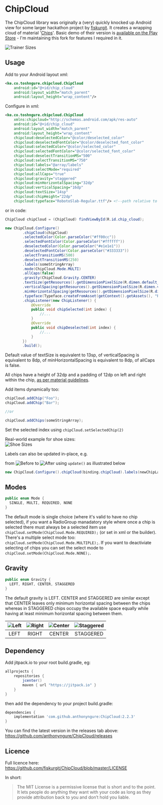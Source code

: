 # ChipCloud
<!---[![Release](https://jitpack.io/v/fiskurgit/ChipCloud.svg)](https://jitpack.io/#fiskurgit/ChipCloud) [![Build Status](https://travis-ci.org/fiskurgit/ChipCloud.svg?branch=master)](https://travis-ci.org/fiskurgit/ChipCloud) [![license](https://img.shields.io/github/license/mashape/apistatus.svg?maxAge=2592000)](https://github.com/fiskurgit/ChipCloud/blob/master/LICENSE) [![Codacy Badge](https://api.codacy.com/project/badge/Grade/55d686ee370d494b9f7f7e6636c0c294)](https://www.codacy.com/app/fiskur/ChipCloud?utm_source=github.com&amp;utm_medium=referral&amp;utm_content=fiskurgit/ChipCloud&amp;utm_campaign=Badge_Grade) [![Gitter](https://img.shields.io/gitter/room/nwjs/nw.js.svg?maxAge=2592000)](https://gitter.im/fiskurgit/fiskur) 
<a href="http://www.methodscount.com/?lib=com.github.fiskurgit%3AChipCloud%3A2.1.0"><img src="https://img.shields.io/badge/Size-27 KB-e91e63.svg"/></a>
--->
The ChipCloud library was originally a (very) quickly knocked up Android view for some larger hackathon project by [fiskurgit](https://github.com/fiskurgit). It creates a wrapping cloud of material '[Chips](https://www.google.com/design/spec/components/chips.html)'. Basic demo of their version is [available on the Play Store](https://play.google.com/store/apps/details?id=eu.fiskur.chipclouddemo) - I'm maintaining this fork for features I required in it.

![Trainer Sizes](images/trainer_sizes.png)

## Usage

Add to your Android layout xml:
```xml
<ke.co.toshngure.chipcloud.ChipCloud
    android:id="@+id/chip_cloud"
    android:layout_width="match_parent"
    android:layout_height="wrap_content"/>
```

Configure in xml:  
```xml
<ke.co.toshngure.chipcloud.ChipCloud
    xmlns:chipcloud="http://schemas.android.com/apk/res-auto"
    android:id="@+id/chip_cloud"
    android:layout_width="match_parent"
    android:layout_height="wrap_content"
    chipcloud:deselectedColor="@color/deselected_color"
    chipcloud:deselectedFontColor="@color/deselected_font_color"
    chipcloud:selectedColor="@color/selected_color"
    chipcloud:selectedFontColor="@color/selected_font_color"
    chipcloud:deselectTransitionMS="500"
    chipcloud:selectTransitionMS="750"
    chipcloud:labels="@array/labels"
    chipcloud:selectMode="required"
    chipcloud:allCaps="true"
    chipcloud:gravity="staggered"
    chipcloud:minHorizontalSpacing="32dp"
    chipcloud:verticalSpacing="16dp"
    chipcloud:textSize="14sp"
    chipcloud:chipHeight="22dp"
    chipcloud:typeface="RobotoSlab-Regular.ttf"/> <!--path relative to assets folder-->
```
or in code:  
```java
ChipCloud chipCloud = (ChipCloud) findViewById(R.id.chip_cloud);

new ChipCloud.Configure()
        .chipCloud(chipCloud)
        .selectedColor(Color.parseColor("#ff00cc"))
        .selectedFontColor(Color.parseColor("#ffffff"))
        .deselectedColor(Color.parseColor("#e1e1e1"))
        .deselectedFontColor(Color.parseColor("#333333"))
        .selectTransitionMS(500)
        .deselectTransitionMS(250)
        .labels(someStringArray)
        .mode(ChipCloud.Mode.MULTI)
        .allCaps(false)
        .gravity(ChipCloud.Gravity.CENTER)
        .textSize(getResources().getDimensionPixelSize(R.dimen.default_textsize))
        .verticalSpacing(getResources().getDimensionPixelSize(R.dimen.vertical_spacing))
        .minHorizontalSpacing(getResources().getDimensionPixelSize(R.dimen.min_horizontal_spacing))
        .typeface(Typeface.createFromAsset(getContext().getAssets(), "RobotoSlab-Regular.ttf"))
        .chipListener(new ChipListener() {
            @Override
            public void chipSelected(int index) {
                //...
            }
            @Override
            public void chipDeselected(int index) {
                //...
            }
        })
        .build();
```

Default value of textSize is equivalent to 13sp, of verticalSpacing is equivalent to 8dp, of minHorizontalSpacing is equivalent to 8dp, of allCaps is false.

All chips have a height of 32dp and a padding of 12dp on left and right within the chip, [as per material guidelines](https://www.google.com/design/spec/components/chips.html).

Add items dynamically too:
```java
chipCloud.addChip("Foo");
chipCloud.addChip("Bar");

//or

chipCloud.addChips(someStringArray);
```

Set the selected index using ```chipCloud.setSelectedChip(2)```

Real-world example for shoe sizes:  
![Shoe Sizes](images/wrapping_example.png)

Labels can also be updated in-place, e.g.

from ![Before](images/label_update_before.png) to ![After](images/label_update_after.png)
using ```update()``` as illustrated below

```java
new ChipCloud.Configure().chipCloud(binding.chipCloud).labels(newChipLabels).update();
```

## Modes

```java
public enum Mode {
  SINGLE, MULTI, REQUIRED, NONE
}
```

The default mode is single choice (where it's valid to have no chip selected), if you want a RadioGroup manadatory style where once a chip is selected there must always be a selected item use ```chipCloud.setMode(ChipCloud.Mode.REQUIRED);``` (or set in xml or the builder). There's a multiple select mode too: ```chipCloud.setMode(ChipCloud.Mode.MULTIPLE);```. If you want to deactiviate selecting of chips you can set the select mode to ```chipCloud.setMode(ChipCloud.Mode.NONE);```.

## Gravity

```java
public enum Gravity {
  LEFT, RIGHT, CENTER, STAGGERED
}
```

The default gravity is LEFT. CENTER and STAGGERED are similar except that CENTER leaves only minimum horizontal spacing between the chips whereas in STAGGERED chips occupy the available space equally while having at least minimum horizontal spacing between them.

| ![Left](images/gravity_left.png) | ![Right](images/gravity_right.png) | ![Center](images/gravity_center.png) | ![Staggered](images/gravity_staggered.png) |
|:---:|:---:|:---:|:---:|
| LEFT | RIGHT | CENTER | STAGGERED |

## Dependency

Add jitpack.io to your root build.gradle, eg:

```groovy
allprojects {
    repositories {
        jcenter()
        maven { url "https://jitpack.io" }
    }
}
```

then add the dependency to your project build.gradle:

```groovy
dependencies {
    implementation 'com.github.anthonyngure:ChipCloud:2.2.3'
}
```
You can find the latest version in the releases tab above: https://github.com/anthonyngure/ChipCloud/releases

## Licence

Full licence here: https://github.com/fiskurgit/ChipCloud/blob/master/LICENSE

In short:

> The MIT License is a permissive license that is short and to the point. It lets people do anything they want with your code as long as they provide attribution back to you and don’t hold you liable.

